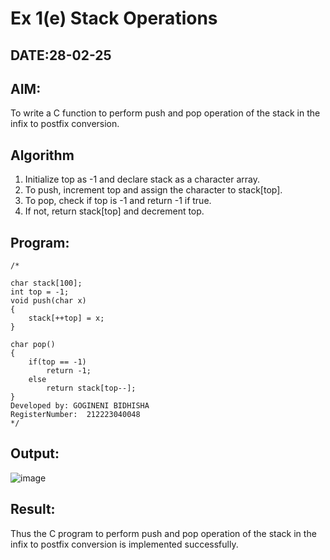# Ex 1(e) Stack Operations
## DATE:28-02-25
## AIM:
To write a C function to perform push and pop operation of the stack in the infix to postfix conversion.

## Algorithm
1. Initialize top as -1 and declare stack as a character array. 
2. To push, increment top and assign the character to stack[top]. 
3. To pop, check if top is -1 and return -1 if true. 
4. If not, return stack[top] and decrement top.
## Program:
```
/*
 
char stack[100]; 
int top = -1; 
void push(char x) 
{ 
    stack[++top] = x; 
} 
 
char pop() 
{ 
    if(top == -1) 
        return -1; 
    else 
        return stack[top--]; 
}
Developed by: GOGINENI BIDHISHA
RegisterNumber:  212223040048
*/
```

## Output:

![image](https://github.com/user-attachments/assets/b4a981c6-ac4f-4d26-92eb-95353b4e99d9)


## Result:
Thus the C program to perform push and pop operation of the stack in the infix to postfix conversion is implemented successfully.
